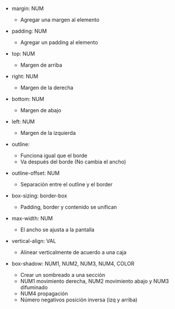 - margin: NUM

  - Agregar una margen al elemento

- padding: NUM

  - Agregar un padding al elemento

- top: NUM

  - Margen de arriba

- right: NUM

  - Margen de la derecha

- bottom: NUM

  - Margen de abajo

- left: NUM

  - Margen de la izquierda

- outline:

  - Funciona igual que el borde
  - Va después del borde (No cambia el ancho)

- outline-offset: NUM

  - Separación entre el outline y el border

- box-sizing: border-box

  - Padding, border y contenido se unifican

- max-width: NUM

  - El ancho se ajusta a la pantalla

- vertical-align: VAL

  - Alinear verticalmente de acuerdo a una caja

- box-shadow: NUM1, NUM2, NUM3, NUM4, COLOR
  - Crear un sombreado a una sección
  - NUM1 movimiento derecha, NUM2 movimiento abajo y NUM3 difuminado
  - NUM4 propagación
  - Número negativos posición inversa (izq y arriba)
